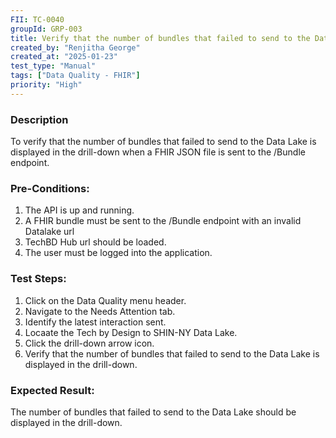 ```yaml
---
FII: TC-0040
groupId: GRP-003
title: Verify that the number of bundles that failed to send to the Data Lake is displayed in the drill-down when a FHIR JSON file is sent to the /Bundle endpoint
created_by: "Renjitha George"
created_at: "2025-01-23"
test_type: "Manual"
tags: ["Data Quality - FHIR"]
priority: "High"
---
```


### Description

To verify that the number of bundles that failed to send to the Data Lake is
displayed in the drill-down when a FHIR JSON file is sent to the /Bundle
endpoint.

### Pre-Conditions:

1. The API is up and running.
2. A FHIR bundle must be sent to the /Bundle endpoint with an invalid Datalake
   url
3. TechBD Hub url should be loaded.
4. The user must be logged into the application.

### Test Steps:

1. Click on the Data Quality menu header.
2. Navigate to the Needs Attention tab.
3. Identify the latest interaction sent.
4. Locaate the Tech by Design to SHIN-NY Data Lake.
5. Click the drill-down arrow icon.
6. Verify that the number of bundles that failed to send to the Data Lake is
   displayed in the drill-down.

### Expected Result:

The number of bundles that failed to send to the Data Lake should be displayed
in the drill-down.
